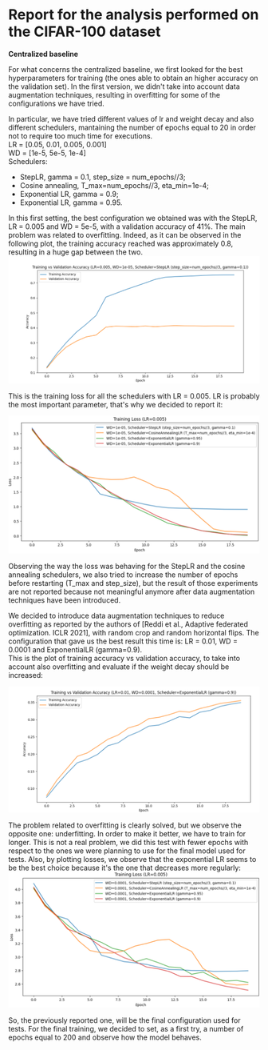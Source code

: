 # Report for the analysis performed on the CIFAR-100 dataset
**Centralized baseline**  

For what concerns the centralized baseline, we first looked for the best hyperparameters for training (the ones able to obtain an higher accuracy on the validation set). In the first version, we didn't take into account data augmentation techniques, resulting in overfitting for some of the configurations we have tried. 

In particular, we have tried different values of lr and weight decay and also different schedulers, mantaining the number of epochs equal to 20 in order not to require too much time for executions.  
LR = [0.05, 0.01, 0.005, 0.001]  
WD = [1e-5, 5e-5, 1e-4]  
Schedulers:
- StepLR, gamma = 0.1, step_size = num_epochs//3;
- Cosine annealing, T_max=num_epochs//3, eta_min=1e-4;
- Exponential LR, gamma = 0.9;
- Exponential LR, gamma = 0.95.

In this first setting, the best configuration we obtained was with the StepLR, LR = 0.005 and WD = 5e-5, with a validation accuracy of 41%. The main problem was related to overfitting. Indeed, as it can be observed in the following plot, the training accuracy reached was approximately 0.8, resulting in a huge gap between the two.
![alt text](images_report/image.png)


This is the training loss for all the schedulers with LR = 0.005. LR is probably the most important parameter, that's why we decided to report it:  

![alt text](images_report/image-1.png)

Observing the way the loss was behaving for the StepLR and the cosine annealing schedulers, we also tried to increase the number of epochs before restarting (T_max and step_size), but the result of those experiments are not reported because not meaningful anymore after data augmentation techniques have been introduced. 

We decided to introduce data augmentation techniques to reduce overfitting as reported by the authors of [Reddi et al., Adaptive federated optimization. ICLR 2021], with random crop and random horizontal flips. The configuration that gave us the best result this time is: LR = 0.01, WD = 0.0001 and ExponentialLR (gamma=0.9).  
This is the plot of training accuracy vs validation accuracy, to take into account also overfitting and evaluate if the weight decay should be increased:   

![alt text](images_report/image-2.png)

The problem related to overfitting is clearly solved, but we observe the opposite one: underfitting. In order to make it better, we have to train for longer. This is not a real problem, we did this test with fewer epochs with respect to the ones we were planning to use for the final model used for tests. Also, by plotting losses, we observe that the exponential LR seems to be the best choice because it's the one that decreases more regularly:  
![alt text](images_report/image-3.png)  


So, the previously reported one, will be the final configuration used for tests. For the final training, we decided to set, as a first try, a number of epochs equal to 200 and observe how the model behaves.
